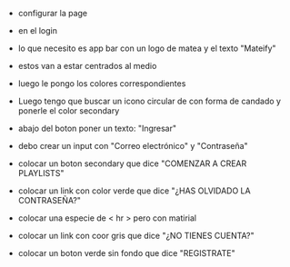 - configurar la page

- en el login 
- lo que necesito es app bar con un logo de matea y el texto "Mateify"
- estos van a estar centrados al medio 
- luego le pongo los colores correspondientes

- Luego tengo que buscar un icono circular de con  forma de candado y ponerle el color secondary
- abajo del boton poner un texto: "Ingresar"

- debo crear un input con "Correo electrónico" y "Contraseña"

- colocar un boton secondary que dice "COMENZAR A CREAR PLAYLISTS"
-  colocar un link con color verde que dice "¿HAS OLVIDADO LA CONTRASEÑA?"

- colocar una especie de < hr > pero con matirial

- colocar un link con coor gris que dice "¿NO TIENES CUENTA?"

- colocar un boton verde sin fondo que dice "REGISTRATE" 